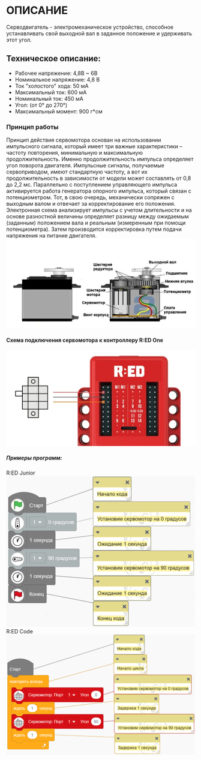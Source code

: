 # ОПИСАНИЕ
Серводвигатель - электромеханическое устройство, способное устанавливать свой выходной вал в заданное положение и удерживать этот угол.
## Техническое описание:
- Рабочее напряжение: 4,8В ~ 6В
- Номинальное напряжение: 4,8 В
- Ток "холостого" хода: 50 мА
- Максимальный ток: 600 мА
- Номинальный ток: 450 мА
- Угол: (от 0° до 270°)
- Максимальный момент: 900 г*см
### Принцип работы
Принцип действия сервомотора основан на использовании импульсного сигнала, который имеет три важные характеристики – частоту повторения, минимальную и максимальную продолжительность. Именно продолжительность импульса определяет угол поворота двигателя. Импульсные сигналы, получаемые сервоприводом, имеют стандартную частоту, а вот их продолжительность в зависимости от модели может составлять от 0,8 до 2,2 мс. Параллельно с поступлением управляющего импульса активируется работа генератора опорного импульса, который связан с потенциометром. Тот, в свою очередь, механически сопряжен с выходным валом и отвечает за корректирование его положения. Электронная схема анализирует импульсы с учетом длительности и на основе разностной величины определяет разницу между ожидаемым (заданным) положением вала и реальным (измеренным при помощи потенциометра). Затем производится корректировка путем подачи напряжения на питание двигателя.
![](/public/images/docs/performers/servomotor1.jpg)
#### Схема подключения сервомотора к контроллеру R:ED One
![](/public/images/docs/performers/servomotor2.jpg)
##### Примеры программ:
R:ED Junior
![](/public/images/docs/performers/servomotor3.png)
R:ED Code
![](/public/images/docs/performers/servomotor4.png)